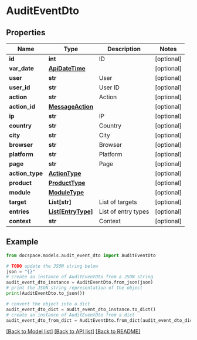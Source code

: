 # AuditEventDto


## Properties

Name | Type | Description | Notes
------------ | ------------- | ------------- | -------------
**id** | **int** | ID | [optional] 
**var_date** | [**ApiDateTime**](ApiDateTime.md) |  | [optional] 
**user** | **str** | User | [optional] 
**user_id** | **str** | User ID | [optional] 
**action** | **str** | Action | [optional] 
**action_id** | [**MessageAction**](MessageAction.md) |  | [optional] 
**ip** | **str** | IP | [optional] 
**country** | **str** | Country | [optional] 
**city** | **str** | City | [optional] 
**browser** | **str** | Browser | [optional] 
**platform** | **str** | Platform | [optional] 
**page** | **str** | Page | [optional] 
**action_type** | [**ActionType**](ActionType.md) |  | [optional] 
**product** | [**ProductType**](ProductType.md) |  | [optional] 
**module** | [**ModuleType**](ModuleType.md) |  | [optional] 
**target** | **List[str]** | List of targets | [optional] 
**entries** | [**List[EntryType]**](EntryType.md) | List of entry types | [optional] 
**context** | **str** | Context | [optional] 

## Example

```python
from docspace.models.audit_event_dto import AuditEventDto

# TODO update the JSON string below
json = "{}"
# create an instance of AuditEventDto from a JSON string
audit_event_dto_instance = AuditEventDto.from_json(json)
# print the JSON string representation of the object
print(AuditEventDto.to_json())

# convert the object into a dict
audit_event_dto_dict = audit_event_dto_instance.to_dict()
# create an instance of AuditEventDto from a dict
audit_event_dto_from_dict = AuditEventDto.from_dict(audit_event_dto_dict)
```
[[Back to Model list]](../README.md#documentation-for-models) [[Back to API list]](../README.md#documentation-for-api-endpoints) [[Back to README]](../README.md)


